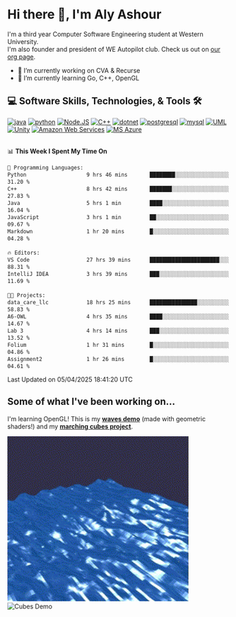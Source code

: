 # Hi there 👋, I'm Aly Ashour
I'm a third year Computer Software Engineering student at Western University.  
I'm also founder and president of WE Autopilot club. Check us out on [our org page](https://github.com/WE-Autopilot).

- 🔭 I’m currently working on CVA & Recurse
- 🌱 I’m currently learning Go, C++, OpenGL

## 💻 Software Skills, Technologies, & Tools 🛠️

<div>
  <a href="#"><img alt="java" src ="https://img.shields.io/badge/Java-orange?style=for-the-badge&logo=openjdk"/></a>
  <a href="#"><img alt="python" src ="https://img.shields.io/badge/Python-14354C?style=for-the-badge&logo=python&logoColor=white"/></a>
  <a href="#"><img alt="Node.JS" src="https://img.shields.io/badge/Node.JS-78B362?style=for-the-badge&logo=nodedotjs&logoColor=grey"/></a>
  <a href="#"><img alt="C++" src="https://img.shields.io/badge/C%2B%2B-00589D?style=for-the-badge&logo=cplusplus"></a>
  <a href="#"><img alt="dotnet" src="https://img.shields.io/badge/.NET-AF78DD?style=for-the-badge&logo=dotnet&logoColor=white"></a>
  <a href="#"><img alt="postgresql" src="https://img.shields.io/badge/postgreSQL-4169E1.svg?style=for-the-badge&logo=postgresql&logoColor=white"/></a>
  <a href="#"><img alt="mysql" src="https://img.shields.io/badge/MySQL-6A89A7?style=for-the-badge&logo=mysql&logoColor=orange"/></a>
  <a href="#"><img alt="UML" src="https://img.shields.io/badge/UML-yellow?style=for-the-badge&logo=uml&logoColor=purple"></a>
  <a href="#"><img alt="Unity" src="https://img.shields.io/badge/Unity-darkgrey?style=for-the-badge&logo=unity&logoColor=FAF9F6"></a>
  <a href="#"><img alt="Amazon Web Services" src="https://img.shields.io/badge/Amazon%20Web%20Services-141F2E?style=for-the-badge&logo=amazonwebservices&logoColor=FF9900"></a>
  <a href="#"><img alt="MS Azure" src="https://img.shields.io/badge/MS%20Azure-FAF9F6?style=for-the-badge"></a> 
</div>

<br>


<!--START_SECTION:waka-->
📊 **This Week I Spent My Time On** 

```text
💬 Programming Languages: 
Python                   9 hrs 46 mins       ████████░░░░░░░░░░░░░░░░░   31.20 % 
C++                      8 hrs 42 mins       ███████░░░░░░░░░░░░░░░░░░   27.83 % 
Java                     5 hrs 1 min         ████░░░░░░░░░░░░░░░░░░░░░   16.04 % 
JavaScript               3 hrs 1 min         ██░░░░░░░░░░░░░░░░░░░░░░░   09.67 % 
Markdown                 1 hr 20 mins        █░░░░░░░░░░░░░░░░░░░░░░░░   04.28 % 

🔥 Editors: 
VS Code                  27 hrs 39 mins      ██████████████████████░░░   88.31 % 
IntelliJ IDEA            3 hrs 39 mins       ███░░░░░░░░░░░░░░░░░░░░░░   11.69 % 

🐱‍💻 Projects: 
data_care_llc            18 hrs 25 mins      ███████████████░░░░░░░░░░   58.83 % 
A6-OWL                   4 hrs 35 mins       ████░░░░░░░░░░░░░░░░░░░░░   14.67 % 
Lab 3                    4 hrs 14 mins       ███░░░░░░░░░░░░░░░░░░░░░░   13.52 % 
Folium                   1 hr 31 mins        █░░░░░░░░░░░░░░░░░░░░░░░░   04.86 % 
Assignment2              1 hr 26 mins        █░░░░░░░░░░░░░░░░░░░░░░░░   04.61 % 
```


 Last Updated on 05/04/2025 18:41:20 UTC
<!--END_SECTION:waka-->

<h2>Some of what I've been working on...</h2>

I'm learning OpenGL!
This is my **[waves demo](https://github.com/alyashour/Gerstner-waves)** (made with geometric shaders!) and my **[marching cubes project](https://github.com/alyashour/Marching-Cube-Renderer)**.
<p>
  <img src="./assets/demo_waves.gif" alt="Waves Demo" width="410"/>
  <img src="./assets/demo_marching_cubes.gif" alt="Cubes Demo" width="500"/>
</p>